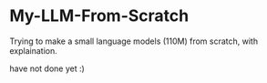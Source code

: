 # My-LLM-From-Scratch
Trying to make a small language models (110M) from scratch, with explaination.

have not done yet :)

